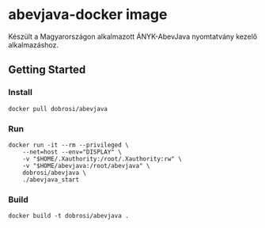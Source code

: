 # abevjava-docker image

Készült a Magyarországon alkalmazott ÁNYK-AbevJava nyomtatvány kezelő alkalmazáshoz.

## Getting Started

### Install

```
docker pull dobrosi/abevjava
```

### Run

```
docker run -it --rm --privileged \
	--net=host --env="DISPLAY" \
	-v "$HOME/.Xauthority:/root/.Xauthority:rw" \
	-v "$HOME/abevjava:/root/abevjava" \
	dobrosi/abevjava \
	./abevjava_start
```

### Build

```
docker build -t dobrosi/abevjava .
```